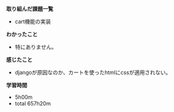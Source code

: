 **取り組んだ課題一覧**
* cart機能の実装

**わかったこと**
* 特にありません。
  
**感じたこと**
* djangoが原因なのか、カートを使ったhtmlにcssが適用されない。

**学習時間**
* 5h00m
 * total 657h20m
